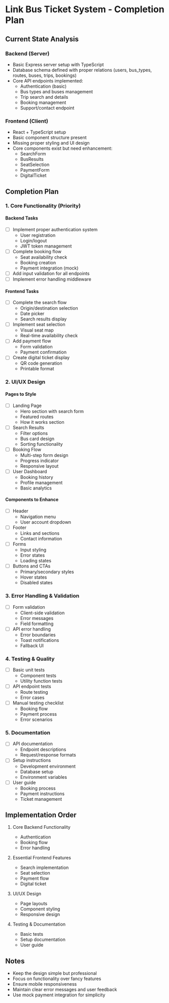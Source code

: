 # Link Bus Ticket System - Completion Plan

## Current State Analysis

### Backend (Server)
- Basic Express server setup with TypeScript
- Database schema defined with proper relations (users, bus_types, routes, buses, trips, bookings)
- Core API endpoints implemented:
  - Authentication (basic)
  - Bus types and buses management
  - Trip search and details
  - Booking management
  - Support/contact endpoint

### Frontend (Client)
- React + TypeScript setup
- Basic component structure present
- Missing proper styling and UI design
- Core components exist but need enhancement:
  - SearchForm
  - BusResults
  - SeatSelection
  - PaymentForm
  - DigitalTicket

## Completion Plan

### 1. Core Functionality (Priority)

#### Backend Tasks
- [ ] Implement proper authentication system
  - User registration
  - Login/logout
  - JWT token management
- [ ] Complete booking flow
  - Seat availability check
  - Booking creation
  - Payment integration (mock)
- [ ] Add input validation for all endpoints
- [ ] Implement error handling middleware

#### Frontend Tasks
- [ ] Complete the search flow
  - Origin/destination selection
  - Date picker
  - Search results display
- [ ] Implement seat selection
  - Visual seat map
  - Real-time availability check
- [ ] Add payment flow
  - Form validation
  - Payment confirmation
- [ ] Create digital ticket display
  - QR code generation
  - Printable format

### 2. UI/UX Design

#### Pages to Style
- [ ] Landing Page
  - Hero section with search form
  - Featured routes
  - How it works section
- [ ] Search Results
  - Filter options
  - Bus card design
  - Sorting functionality
- [ ] Booking Flow
  - Multi-step form design
  - Progress indicator
  - Responsive layout
- [ ] User Dashboard
  - Booking history
  - Profile management
  - Basic analytics

#### Components to Enhance
- [ ] Header
  - Navigation menu
  - User account dropdown
- [ ] Footer
  - Links and sections
  - Contact information
- [ ] Forms
  - Input styling
  - Error states
  - Loading states
- [ ] Buttons and CTAs
  - Primary/secondary styles
  - Hover states
  - Disabled states

### 3. Error Handling & Validation

- [ ] Form validation
  - Client-side validation
  - Error messages
  - Field formatting
- [ ] API error handling
  - Error boundaries
  - Toast notifications
  - Fallback UI

### 4. Testing & Quality

- [ ] Basic unit tests
  - Component tests
  - Utility function tests
- [ ] API endpoint tests
  - Route testing
  - Error cases
- [ ] Manual testing checklist
  - Booking flow
  - Payment process
  - Error scenarios

### 5. Documentation

- [ ] API documentation
  - Endpoint descriptions
  - Request/response formats
- [ ] Setup instructions
  - Development environment
  - Database setup
  - Environment variables
- [ ] User guide
  - Booking process
  - Payment instructions
  - Ticket management

## Implementation Order

1. Core Backend Functionality
   - Authentication
   - Booking flow
   - Error handling

2. Essential Frontend Features
   - Search implementation
   - Seat selection
   - Payment flow
   - Digital ticket

3. UI/UX Design
   - Page layouts
   - Component styling
   - Responsive design

4. Testing & Documentation
   - Basic tests
   - Setup documentation
   - User guide

## Notes

- Keep the design simple but professional
- Focus on functionality over fancy features
- Ensure mobile responsiveness
- Maintain clear error messages and user feedback
- Use mock payment integration for simplicity 